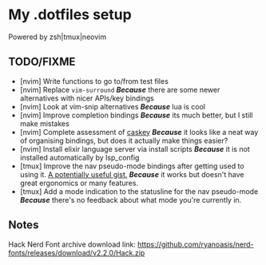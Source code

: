 # My .dotfiles setup

Powered by zsh|tmux|neovim

## TODO/FIXME

 * [nvim] Write functions to go to/from test files
 * [nvim] Replace `vim-surround` ___Because___ there are some newer alternatives with nicer APIs/key bindings
 * [nvim] Look at vim-snip alternatives ___Because___ lua is cool
 * [nvim] Improve completion bindings ___Because___ its much better, but I still make mistakes
 * [nvim] Complete assessment of [caskey](https://github.com/Nexmean/caskey.nvim) ___Because___ it looks like a neat way of organising bindings, but does it actually make things easier?
 * [nvim] Install elixir language server via install scripts ___Because___ it is not installed automatically by lsp_config
 * [tmux] Improve the nav pseudo-mode bindings after getting used to using it. [A potentially useful gist.](https://gist.github.com/samoshkin/05e65f7f1c9b55d3fc7690b59d678734) ___Because___ it works but doesn't have great ergonomics or many features.
 * [tmux] Add a mode indication to the statusline for the nav pseudo-mode ___Because___ there's no feedback about what mode you're currently in.

## Notes

Hack Nerd Font archive download link: https://github.com/ryanoasis/nerd-fonts/releases/download/v2.2.0/Hack.zip
